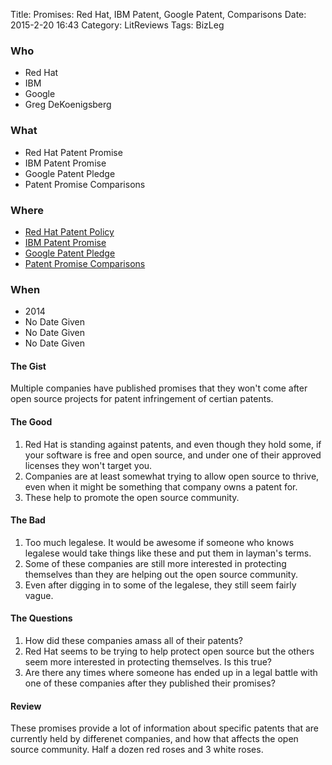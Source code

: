 Title: Promises: Red Hat, IBM Patent, Google Patent, Comparisons
Date: 2015-2-20 16:43
Category: LitReviews
Tags: BizLeg

### Who
- Red Hat
- IBM
- Google
- Greg DeKoenigsberg


### What
- Red Hat Patent Promise
- IBM Patent Promise
- Google Patent Pledge
- Patent Promise Comparisons

### Where
- [Red Hat Patent Policy](http://www.redhat.com/legal/patent_policy.html)
- [IBM Patent Promise](http://www.ibm.com/ibm/licensing/patents/pledgedpatents.pdf)
- [Google Patent Pledge](https://www.google.com/patents/opnpledge/pledge/)
- [Patent Promise Comparisons](https://www.redhat.com/magazine/001nov04/features/patents/)

### When
- 2014
- No Date Given
- No Date Given
- No Date Given

#### The Gist
Multiple companies have published promises that they won't come after open source projects for patent infringement of certian patents.

#### The Good
1. Red Hat is standing against patents, and even though they hold some, if your software is free and open source, and under one of their approved licenses they won't target you.
2. Companies are at least somewhat trying to allow open source to thrive, even when it might be something that company owns a patent for.
3. These help to promote the open source community.

#### The Bad
1. Too much legalese. It would be awesome if someone who knows legalese would take things like these and put them in layman's terms.
2. Some of these companies are still more interested in protecting themselves than they are helping out the open source community.
3. Even after digging in to some of the legalese, they still seem fairly vague.

#### The Questions
1. How did these companies amass all of their patents?
2. Red Hat seems to be trying to help protect open source but the others seem more interested in protecting themselves. Is this true?
3. Are there any times where someone has ended up in a legal battle with one of these companies after they published their promises?

#### Review
These promises provide a lot of information about specific patents that are currently held by differenet companies, and how that affects the open source community. 
Half a dozen red roses and 3 white roses.